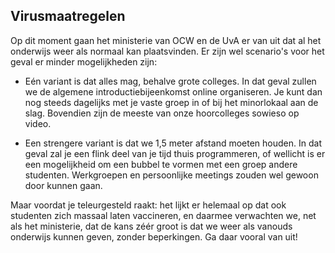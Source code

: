 ## Virusmaatregelen

Op dit moment gaan het ministerie van OCW en de UvA er van uit dat al het onderwijs weer als normaal kan plaatsvinden. Er zijn wel scenario's voor het geval er minder mogelijkheden zijn:

- Eén variant is dat alles mag, behalve grote colleges. In dat geval zullen we de algemene introductiebijeenkomst online organiseren. Je kunt dan nog steeds dagelijks met je vaste groep in of bij het minorlokaal aan de slag. Bovendien zijn de meeste van onze hoorcolleges sowieso op video.

- Een strengere variant is dat we 1,5 meter afstand moeten houden. In dat geval zal je een flink deel van je tijd thuis programmeren, of wellicht is er een mogelijkheid om een bubbel te vormen met een groep andere studenten. Werkgroepen en persoonlijke meetings zouden wel gewoon door kunnen gaan.

Maar voordat je teleurgesteld raakt: het lijkt er helemaal op dat ook studenten zich massaal laten vaccineren, en daarmee verwachten we, net als het ministerie, dat de kans zéér groot is dat we weer als vanouds onderwijs kunnen geven, zonder beperkingen. Ga daar vooral van uit!

